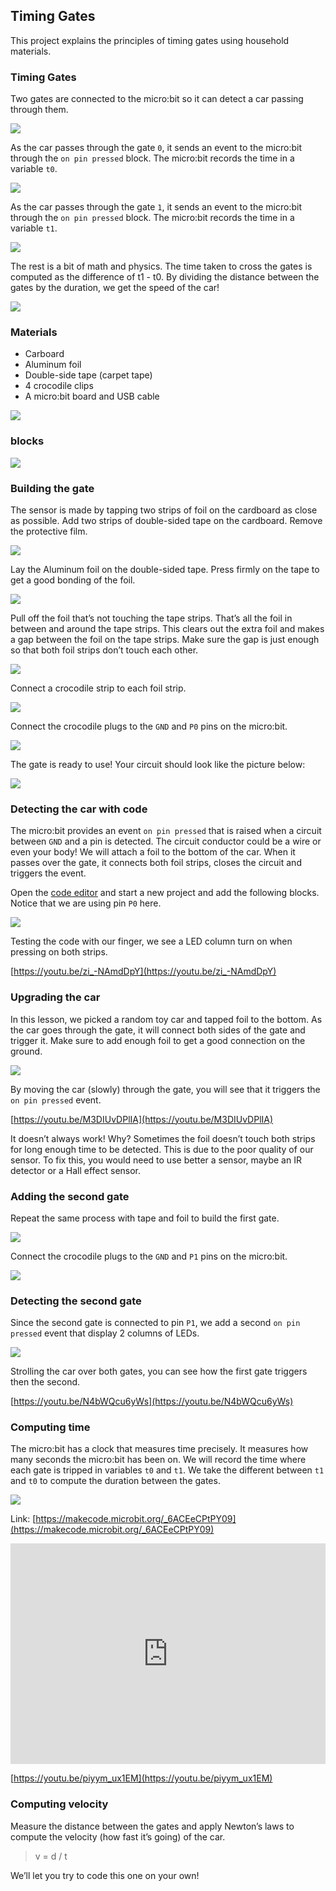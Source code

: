 ## Timing Gates

This project explains the principles of timing gates using household materials.

### Timing Gates

Two gates are connected to the micro:bit so it can detect a car passing through them.

![](https://i.imgur.com/jJGrpgE.png)

As the car passes through the gate `0`, it sends an event to the micro:bit through the `on pin pressed` block. The micro:bit records the time in a variable `t0`.

![](https://i.imgur.com/HhNoFNt.png)

As the car passes through the gate `1`, it sends an event to the micro:bit through the `on pin pressed` block. The micro:bit records the time in a variable `t1`.

![](https://i.imgur.com/BhWGIFe.png)

The rest is a bit of math and physics. The time taken to cross the gates is computed as the difference of t1 - t0. By dividing the distance between the gates by the duration, we get the speed of the car!

![](https://i.imgur.com/Zzytibg.png)

### Materials

- Carboard
- Aluminum foil
- Double-side tape (carpet tape)
- 4 crocodile clips
- A micro:bit board and USB cable

![](https://i.imgur.com/DFME2yL.png)

### blocks

![](https://i.imgur.com/JNIr6Da.png)

### Building the gate

The sensor is made by tapping two strips of foil on the cardboard as close as possible.
Add two strips of double-sided tape on the cardboard. Remove the protective film.

![](https://i.imgur.com/sG70tSs.png)

Lay the Aluminum foil on the double-sided tape. Press firmly on the tape to get a good bonding of the foil.

![](https://i.imgur.com/N76i10K.png)

Pull off the foil that’s not touching the tape strips. That’s all the foil in between and around the tape strips. This clears out the extra foil and makes a gap between the foil on the tape strips. Make sure the gap is just enough so that both foil strips don’t touch each other.

![](https://i.imgur.com/H2wQS3u.png)

Connect a crocodile strip to each foil strip.

![](https://i.imgur.com/WvqfZeX.png)

Connect the crocodile plugs to the `GND` and `P0` pins on the micro:bit.

![](https://i.imgur.com/64xTmMW.png)

The gate is ready to use! Your circuit should look like the picture below:

![](https://i.imgur.com/tD1kurd.png)

### Detecting the car with code

The micro:bit provides an event `on pin pressed` that is raised when a circuit between `GND` and a pin is detected. The circuit conductor could be a wire or even your body! We will attach a foil to the bottom of the car. When it passes over the gate, it connects both foil strips, closes the circuit and triggers the event.

Open the [code editor](https://makecode.microbit.org/) and start a new project and add the following blocks. Notice that we are using pin `P0` here.

![](https://i.imgur.com/PTm8GwZ.png)

Testing the code with our finger, we see a LED column turn on when pressing on both strips.

[https://youtu.be/zi_-NAmdDpY](https://youtu.be/zi_-NAmdDpY)

### Upgrading the car

In this lesson, we picked a random toy car and tapped foil to the bottom. As the car goes through the gate, it will connect both sides of the gate and trigger it. Make sure to add enough foil to get a good connection on the ground.

![](https://i.imgur.com/2LySkGH.png)

By moving the car (slowly) through the gate, you will see that it triggers the `on pin pressed` event.

[https://youtu.be/M3DIUvDPlIA](https://youtu.be/M3DIUvDPlIA)

It doesn’t always work! Why? Sometimes the foil doesn’t touch both strips for long enough time to be detected. This is due to the poor quality of our sensor. To fix this, you would need to use better a sensor, maybe an IR detector or a Hall effect sensor.

### Adding the second gate

Repeat the same process with tape and foil to build the first gate.

![](https://i.imgur.com/EczuaoT.png)

Connect the crocodile plugs to the `GND` and `P1` pins on the micro:bit.

![](https://i.imgur.com/NW9TCAP.png)

### Detecting the second gate

Since the second gate is connected to pin `P1`, we add a second `on pin pressed` event that display 2 columns of LEDs.

![](https://i.imgur.com/3btpPbp.png)

Strolling the car over both gates, you can see how the first gate triggers then the second.

[https://youtu.be/N4bWQcu6yWs](https://youtu.be/N4bWQcu6yWs)

### Computing time

The micro:bit has a clock that measures time precisely. It measures how many seconds the micro:bit has been on. We will record the time where each gate is tripped in variables `t0` and `t1`. We take the different between `t1` and `t0` to compute the duration between the gates.

![](https://i.imgur.com/3x5sNzR.png)

Link: [https://makecode.microbit.org/_6ACEeCPtPY09](https://makecode.microbit.org/_6ACEeCPtPY09)

<div style="position:relative;height:0;padding-bottom:70%;overflow:hidden;"><iframe style="position:absolute;top:0;left:0;width:100%;height:100%;" src="https://makecode.microbit.org/#pub:_6ACEeCPtPY09" frameborder="0" sandbox="allow-popups allow-forms allow-scripts allow-same-origin"></iframe></div>

[https://youtu.be/piyym_ux1EM](https://youtu.be/piyym_ux1EM)

### Computing velocity

Measure the distance between the gates and apply Newton’s laws to compute the velocity (how fast it’s going) of the car.

> v = d / t

We’ll let you try to code this one on your own!



















